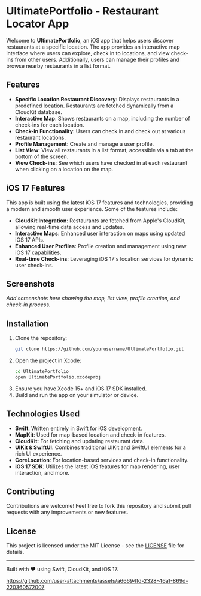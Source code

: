 # UltimatePortfolio - Restaurant Locator App

Welcome to **UltimatePortfolio**, an iOS app that helps users discover restaurants at a specific location. The app provides an interactive map interface where users can explore, check in to locations, and view check-ins from other users. Additionally, users can manage their profiles and browse nearby restaurants in a list format.

## Features

- **Specific Location Restaurant Discovery**: Displays restaurants in a predefined location. Restaurants are fetched dynamically from a CloudKit database.
- **Interactive Map**: Shows restaurants on a map, including the number of check-ins for each location.
- **Check-in Functionality**: Users can check in and check out at various restaurant locations.
- **Profile Management**: Create and manage a user profile.
- **List View**: View all restaurants in a list format, accessible via a tab at the bottom of the screen.
- **View Check-ins**: See which users have checked in at each restaurant when clicking on a location on the map.

## iOS 17 Features

This app is built using the latest iOS 17 features and technologies, providing a modern and smooth user experience. Some of the features include:

- **CloudKit Integration**: Restaurants are fetched from Apple's CloudKit, allowing real-time data access and updates.
- **Interactive Maps**: Enhanced user interaction on maps using updated iOS 17 APIs.
- **Enhanced User Profiles**: Profile creation and management using new iOS 17 capabilities.
- **Real-time Check-ins**: Leveraging iOS 17's location services for dynamic user check-ins.

## Screenshots

_Add screenshots here showing the map, list view, profile creation, and check-in process._

## Installation

1. Clone the repository:
    ```bash
    git clone https://github.com/yourusername/UltimatePortfolio.git
    ```
2. Open the project in Xcode:
    ```bash
    cd UltimatePortfolio
    open UltimatePortfolio.xcodeproj
    ```
3. Ensure you have Xcode 15+ and iOS 17 SDK installed.
4. Build and run the app on your simulator or device.

## Technologies Used

- **Swift**: Written entirely in Swift for iOS development.
- **MapKit**: Used for map-based location and check-in features.
- **CloudKit**: For fetching and updating restaurant data.
- **UIKit & SwiftUI**: Combines traditional UIKit and SwiftUI elements for a rich UI experience.
- **CoreLocation**: For location-based services and check-in functionality.
- **iOS 17 SDK**: Utilizes the latest iOS features for map rendering, user interaction, and more.

## Contributing

Contributions are welcome! Feel free to fork this repository and submit pull requests with any improvements or new features.

## License

This project is licensed under the MIT License - see the [LICENSE](LICENSE) file for details.

---

Built with ❤️ using Swift, CloudKit, and iOS 17.






https://github.com/user-attachments/assets/a66694fd-2328-46a1-869d-220360572007











